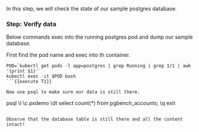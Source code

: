 In this step, we will check the state of our sample postgres database.

### Step: Verify data

Below commands exec into the running postgres pod and dump our sample database.

First find the pod name and exec into th container.
```
POD=`kubectl get pods -l app=postgres | grep Running | grep 1/1 | awk '{print $1}'`
kubectl exec -it $POD bash
```{{execute T1}}

Now use psql to make sure our data is still there.
```
psql
\l
\c pxdemo
\dt
select count(*) from pgbench_accounts;
\q
exit
```{{execute T1}}

Observe that the database table is still there and all the content intact!
